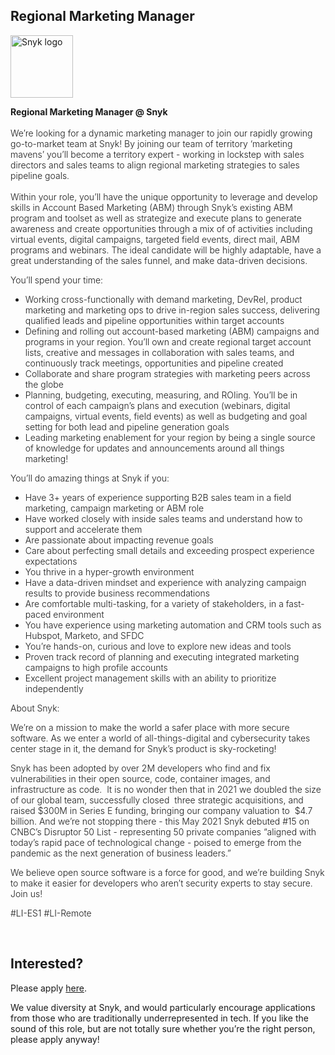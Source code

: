 Regional Marketing Manager
---

<img src="https://res.cloudinary.com/snyk/image/upload/v1537345894/press-kit/brand/logo-black.png" width="100" alt="Snyk logo" />

<p><strong>Regional Marketing Manager @ Snyk</strong><span style="font-weight: 300;"><br></span><span style="font-weight: 300;"><br></span><span style="font-weight: 300;">We’re looking for a dynamic marketing manager to join our rapidly growing go-to-market team at Snyk! By joining our team of territory ‘marketing mavens’ you’ll become a territory expert - working in lockstep with sales directors and sales teams to align regional marketing strategies to sales pipeline goals. </span><span style="font-weight: 300;"><br></span><span style="font-weight: 300;"><br></span><span style="font-weight: 300;">Within your role, you’ll have the unique opportunity to leverage and develop skills in Account Based Marketing (ABM) through Snyk’s existing ABM program and toolset as well as strategize and execute plans to generate awareness and create opportunities through a mix of of activities including virtual events, digital campaigns, targeted field events, direct mail, ABM programs and webinars. The ideal candidate will be highly adaptable, have a great understanding of the sales funnel, and make data-driven decisions.</span></p>
<p><span style="font-weight: 300;">You’ll spend your time:</span><span style="font-weight: 300;"><br></span></p>
<ul>
<li style="font-weight: 300;"><span style="font-weight: 300;">Working cross-functionally with demand marketing, DevRel, product marketing and marketing ops to drive in-region sales success, delivering qualified leads and pipeline opportunities within target accounts</span></li>
<li style="font-weight: 300;"><span style="font-weight: 300;">Defining and rolling out account-based marketing (ABM) campaigns and programs in your region. You’ll own and create regional target account lists, creative and messages in collaboration with sales teams, and continuously track meetings, opportunities and pipeline created</span></li>
<li style="font-weight: 300;"><span style="font-weight: 300;">Collaborate and share program strategies with marketing peers across the globe&nbsp;&nbsp;</span></li>
<li style="font-weight: 300;"><span style="font-weight: 300;">Planning, budgeting, executing, measuring, and ROIing. You’ll be in control of each campaign’s plans and execution (webinars, digital campaigns, virtual events, field events) as well as budgeting and goal setting for both lead and pipeline generation goals</span></li>
<li style="font-weight: 300;"><span style="font-weight: 300;">Leading marketing enablement for your region by being a single source of knowledge for updates and announcements around all things marketing!&nbsp;</span></li>
</ul>
<p><span style="font-weight: 300;">You’ll do amazing things at Snyk if you:</span></p>
<ul>
<li style="font-weight: 300;"><span style="font-weight: 300;">Have 3+ years of experience supporting B2B sales team in a field marketing, campaign marketing or ABM role</span></li>
<li style="font-weight: 300;"><span style="font-weight: 300;">Have worked closely with inside sales teams and understand how to support and accelerate them&nbsp;</span></li>
<li style="font-weight: 300;"><span style="font-weight: 300;">Are passionate about impacting revenue goals&nbsp;</span></li>
<li style="font-weight: 300;"><span style="font-weight: 300;">Care about perfecting small details and exceeding prospect experience expectations</span></li>
<li style="font-weight: 300;"><span style="font-weight: 300;">You thrive in a hyper-growth environment</span></li>
<li style="font-weight: 300;"><span style="font-weight: 300;">Have a data-driven mindset and experience with analyzing campaign results to provide business recommendations</span></li>
<li style="font-weight: 300;"><span style="font-weight: 300;">Are comfortable multi-tasking, for a variety of stakeholders, in a fast-paced environment</span></li>
<li style="font-weight: 300;"><span style="font-weight: 300;">You have experience using marketing automation and CRM tools such as Hubspot, Marketo, and SFDC</span></li>
<li style="font-weight: 300;"><span style="font-weight: 300;">You’re hands-on, curious and love to explore new ideas and tools&nbsp;</span></li>
<li style="font-weight: 300;"><span style="font-weight: 300;">Proven track record of planning and executing integrated marketing campaigns to high profile accounts&nbsp;</span></li>
<li style="font-weight: 300;"><span style="font-weight: 300;">Excellent project management skills with an ability to prioritize independently</span></li>
</ul>
<p><span style="font-weight: 300;">About Snyk:&nbsp;</span></p>
<p><span style="font-weight: 300;">We’re on a mission to make the world a safer place with more secure software. As we enter a world of all-things-digital and cybersecurity takes center stage in it, the demand for Snyk’s product is sky-rocketing!&nbsp;&nbsp;</span></p>
<p><span style="font-weight: 300;">Snyk has been adopted by over 2M developers who find and fix vulnerabilities in their open source, code, container images, and infrastructure as code.&nbsp; It is no wonder then that in 2021 we doubled the size of our global team, successfully closed&nbsp; three strategic acquisitions, and raised $300M in Series E funding, bringing our company valuation to&nbsp; $4.7 billion. And we’re not stopping there - this May 2021 Snyk debuted #15 on CNBC’s Disruptor 50 List - representing 50 private companies “aligned with today’s rapid pace of technological change - poised to emerge from the pandemic as the next generation of business leaders.”&nbsp;</span></p>
<p><span style="font-weight: 300;">We believe open source software is a force for good, and we’re building Snyk to make it easier for developers who aren’t security experts to stay secure.&nbsp; Join us!</span></p>
<p><span style="font-weight: 300;">#LI-ES1 #LI-Remote</span></p>
<p>&nbsp;</p>

Interested?
---

Please apply [here](https://boards.greenhouse.io/snyk/jobs/5318017002#app).

We value diversity at Snyk, and would particularly encourage applications from those who are traditionally underrepresented in tech.
If you like the sound of this role, but are not totally sure whether you’re the right person, please apply anyway!

